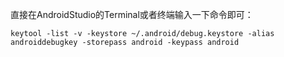 直接在AndroidStudio的Terminal或者终端输入一下命令即可：

```
keytool -list -v -keystore ~/.android/debug.keystore -alias androiddebugkey -storepass android -keypass android
```

